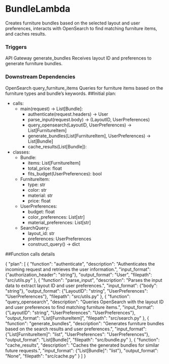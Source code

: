 # BundleLambda
Creates furniture bundles based on the selected layout and user preferences, interacts with OpenSearch to find matching furniture items, and caches results.

### Triggers
API Gateway generate_bundles Receives layout ID and preferences to generate furniture bundles.

### Downstream Dependencies
OpenSearch query_furniture_items Queries for furniture items based on the furniture types and bundle’s keywords.
##Initial plan:

- calls:
    - main(request) -> List[Bundle]:
        - authenticate(request.headers) -> User
        - parse_input(request.body) -> (LayoutID, UserPreferences)
        - query_opensearch(LayoutID, UserPreferences) -> List[FurnitureItem]
        - generate_bundles(List[FurnitureItem], UserPreferences) -> List[Bundle]
        - cache_results(List[Bundle]):
- classes:
    - Bundle:
        - items: List[FurnitureItem]
        - total_price: float
        - fits_budget(UserPreferences): bool
    - FurnitureItem:
        - type: str
        - color: str
        - material: str
        - price: float
    - UserPreferences:
        - budget: float
        - color_preferences: List[str]
        - material_preferences: List[str]
    - SearchQuery:
        - layout_id: str
        - preferences: UserPreferences
        - construct_query() -> dict

##Function calls details

{
    "plan": [
        {
            "function": "authenticate",
            "description": "Authenticates the incoming request and retrieves the user information.",
            "input_format": {"authorization_header": "string"},
            "output_format": "User",
            "filepath": "src/utils.py"
        },
        {
            "function": "parse_input",
            "description": "Parses the input data to extract layout ID and user preferences.",
            "input_format": {"body": "string"},
            "output_format": {"LayoutID": "string", "UserPreferences": "UserPreferences"},
            "filepath": "src/utils.py"
        },
        {
            "function": "query_opensearch",
            "description": "Queries OpenSearch with the layout ID and user preferences to find matching furniture items.",
            "input_format": {"LayoutID": "string", "UserPreferences": "UserPreferences"},
            "output_format": "List[FurnitureItem]",
            "filepath": "src/search.py"
        },
        {
            "function": "generate_bundles",
            "description": "Generates furniture bundles based on the search results and user preferences.",
            "input_format": {"List[FurnitureItem]": "list", "UserPreferences": "UserPreferences"},
            "output_format": "List[Bundle]",
            "filepath": "src/bundle.py"
        },
        {
            "function": "cache_results",
            "description": "Caches the generated bundles for similar future requests.",
            "input_format": {"List[Bundle]": "list"},
            "output_format": "None",
            "filepath": "src/cache.py"
        }
    ]
}
